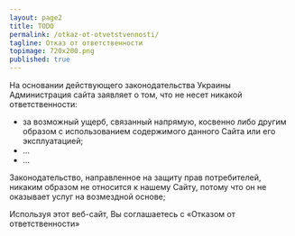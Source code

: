 ```yaml
---
layout: page2
title: TODO
permalink: /otkaz-ot-otvetstvennosti/
tagline: Отказ от ответственности
topimage: 720x200.png
published: true
---
```

На основании действующего законодательства Украины Администрация сайта заявляет о том, что не несет никакой ответственности:

- за возможный ущерб, связанный напрямую, косвенно либо другим образом с использованием содержимого данного Сайта или его эксплуатацией;
- ...
- ...

Законодательство, направленное на защиту прав потребителей, никаким образом не относится к нашему Сайту, потому что он не оказывает услуг на возмездной основе;

Используя этот веб-сайт, Вы соглашаетесь с «Отказом от ответственности» 
